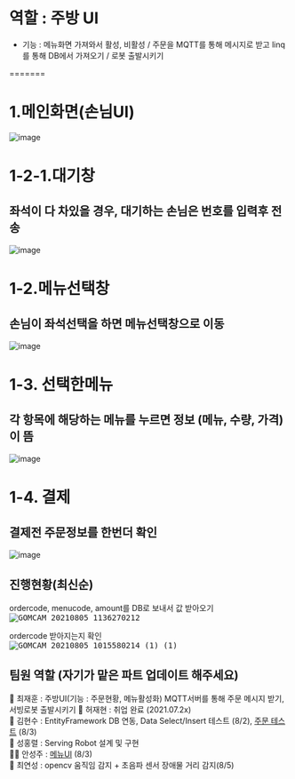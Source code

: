 # 역할 : 주방 UI
- 기능 : 메뉴화면 가져와서 활성, 비활성 / 주문을 MQTT를 통해 메시지로 받고 linq를 통해 DB에서 가져오기 / 로봇 출발시키기

=======
# 1.메인화면(손님UI)
![image](https://user-images.githubusercontent.com/77951833/128292847-bb93b225-cc8d-421c-ac6f-589ef8fb92df.png)
# 1-2-1.대기창
## 좌석이 다 차있을 경우, 대기하는 손님은 번호를 입력후 전송
![image](https://user-images.githubusercontent.com/77951833/128315581-6842f6d8-468d-4ae2-8359-8386d7db9a4b.png)
# 1-2.메뉴선택창
## 손님이 좌석선택을 하면 메뉴선택창으로 이동
![image](https://user-images.githubusercontent.com/77951833/128292940-f442b317-e420-46f9-984d-4d53804f81f4.png)
# 1-3. 선택한메뉴
## 각 항목에 해당하는 메뉴를 누르면 정보 (메뉴, 수량, 가격)이 뜸 
![image](https://user-images.githubusercontent.com/77951833/128293159-6945458f-0fea-4f9f-9117-2fc71016753b.png)
# 1-4. 결제
## 결제전 주문정보를 한번더 확인 
![image](https://user-images.githubusercontent.com/77951833/128316013-2ce1fe4f-1668-4870-8aa5-d8ab554c2ce5.png)


## 진행현황(최신순)  
ordercode, menucode, amount를 DB로 보내서 값 받아오기  
<kbd>![GOMCAM 20210805_1136270212](https://user-images.githubusercontent.com/73567433/128282450-f8da6211-973a-4bc8-ab30-672ee43c4fff.gif)</kbd>
  

ordercode 받아지는지 확인  
<kbd>![GOMCAM 20210805_1015580214 (1) (1)](https://user-images.githubusercontent.com/73567433/128276530-10f15f94-dfa1-4475-b19d-ef8333d31189.gif)</kbd>

## 팀원 역할 (자기가 맡은 파트 업데이트 해주세요)  
🧓 최재훈 : 주방UI(기능 : 주문현황, 메뉴활성화) MQTT서버를 통해 주문 메시지 받기, 서빙로봇 출발시키기
🧑 허재현 : 취업 완료 (2021.07.2x)       
👦 김현수 : EntityFramework DB 연동, Data Select/Insert 테스트 (8/2), [주문 테스트](https://github.com/jacksimuse/Project_EATS/tree/main/OrderTest) (8/3)  
🧔 성홍렬 : Serving Robot 설계 및 구현   
👩‍🦰 안성주 :  [메뉴UI](https://github.com/jacksimuse/Project_EATS/tree/main/kiosk1) (8/3)    
👩 최연성 :  opencv 움직임 감지 + 초음파 센서 장애물 거리 감지(8/5)   
